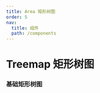 ```yaml
---
title: Area 矩形树图
order: 5
nav:
  title: 组件
  path: /components
---
```


# Treemap 矩形树图

### 基础矩形树图

<code src="./demos/basic.tsx"></code>
